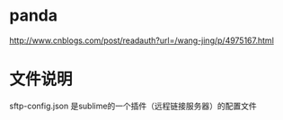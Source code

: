 # panda

http://www.cnblogs.com/post/readauth?url=/wang-jing/p/4975167.html

# 文件说明

sftp-config.json 是sublime的一个插件（远程链接服务器）的配置文件

